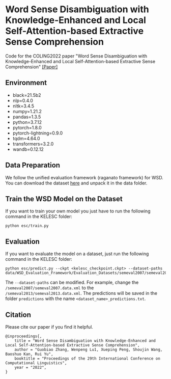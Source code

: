 #  Word Sense Disambiguation with Knowledge-Enhanced and Local Self-Attention-based Extractive Sense Comprehension

Code for the COLING2022 paper "Word Sense Disambiguation with Knowledge-Enhanced and Local Self-Attention-based Extractive Sense Comprehension"
[[Paper]]()

## Environment
- black=21.5b2
- nlp=0.4.0
- nltk=3.4.5
- numpy=1.21.2
- pandas=1.3.5
- python=3.7.12
- pytorch=1.8.0
- pytorch-lightning=0.9.0
- tqdm=4.64.0
- transformers=3.2.0
- wandb=0.12.12


## Data Preparation
We follow the unified evaluation framework (raganato framework) for WSD. You can download the dataset [here](http://lcl.uniroma1.it/wsdeval/home) and unpack it in the data folder.
## Train the WSD Model on the Dataset
If you want to train your own model you just have to run the following command in the KELESC folder:
```shell
python esc/train.py
```
## Evaluation
If you want to evaluate the model on a dataset, just run the following command in the KELESC folder:
```shell
python esc/predict.py --ckpt <kelesc_checkpoint.ckpt> --dataset-paths data/WSD_Evaluation_Framework/Evaluation_Datasets/semeval2007/semeval2007.data.xml 
```
The ```--dataset-paths``` can be modified. For example, change the ```/semeval2007/semeval2007.data.xml``` to the ```/semeval2013/semeval2013.data.xml```. The predictions will be saved in the folder ```predictions``` with the name ```<dataset_name>_predictions.txt```.
## Citation
Please cite our paper if you find it helpful.
```
@inproceedings{,
    title = "Word Sense Disambiguation with Knowledge-Enhanced and Local Self-Attention-based Extractive Sense Comprehension",
    author = "Guobiao Zhang, Wenpeng Lu1, Xueping Peng, Shoujin Wang, Baoshuo Kan, Rui Yu",
    booktitle = "Proceedings of the 29th International Conference on Computational Linguistics",
    year = "2022",
}
```


